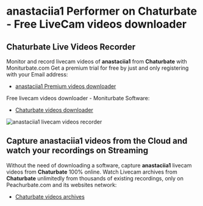# anastaciia1 Performer on Chaturbate - Free LiveCam videos downloader

## Chaturbate Live Videos Recorder

Monitor and record livecam videos of **anastaciia1** from **Chaturbate** with Moniturbate.com
Get a premium trial for free by just and only registering with your Email address:
* [anastaciia1 Premium videos downloader](https://moniturbate.com/request-demo-licence-key.html)

Free livecam videos downloader - Moniturbate Software:
* [Chaturbate videos downloader](https://moniturbate.com/moniturbate-download-software.html)

![anastaciia1 livecam videos recorder](https://peachurnet.com/templates/moniturbate-software.png)


## Capture anastaciia1 videos from the Cloud and watch your recordings on Streaming

Without the need of downloading a software, capture **anastaciia1** livecam videos from **Chaturbate** 100% online.
Watch Livecam archives from **Chaturbate** unlimitedly from thousands of existing recordings, only on Peachurbate.com and its websites network:
* [Chaturbate videos archives](https://peachurnet.com/)
